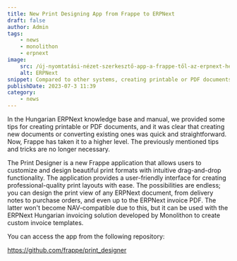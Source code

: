 ```yaml
---
title: New Print Designing App from Frappe to ERPNext
draft: false
author: Admin
tags:
    - news
    - monolithon
    - erpnext
image:
    src: /új-nyomtatási-nézet-szerkesztő-app-a-frappe-től-az-erpnext-hez.png
    alt: ERPNext
snippet: Compared to other systems, creating printable or PDF documents with ERPNext has always been easier, but now it's really child's play.
publishDate: 2023-07-3 11:39
category:
    - news
---
```


In the Hungarian ERPNext knowledge base and manual, we provided some tips for creating printable or PDF documents, and it was clear that creating new documents or converting existing ones was quick and straightforward. Now, Frappe has taken it to a higher level. The previously mentioned tips and tricks are no longer necessary.

The Print Designer is a new Frappe application that allows users to customize and design beautiful print formats with intuitive drag-and-drop functionality. The application provides a user-friendly interface for creating professional-quality print layouts with ease. The possibilities are endless; you can design the print view of any ERPNext document, from delivery notes to purchase orders, and even up to the ERPNext invoice PDF. The latter won't become NAV-compatible due to this, but it can be used with the ERPNext Hungarian invoicing solution developed by Monolithon to create custom invoice templates.

You can access the app from the following repository:

https://github.com/frappe/print_designer
